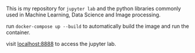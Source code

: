This is my repository for `jupyter lab` and the python libraries commonly used in Machine Learning, Data Science and Image processing.

run `docker-compose up --build` to automatically build the image and run the container.

visit [localhost:8888](localhost:8888) to access the jupyter lab.